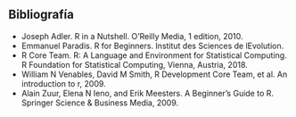 ## Bibliografía

- Joseph Adler. R in a Nutshell. O’Reilly Media, 1 edition, 2010.
- Emmanuel Paradis. R for Beginners. Institut des Sciences de lEvolution.
- R Core Team. R: A Language and Environment for Statistical Computing. R Foundation for Statistical Computing, Vienna, Austria, 2018.
- William N Venables, David M Smith, R Development Core Team, et al. An introduction to r, 2009. 
- Alain Zuur, Elena N Ieno, and Erik Meesters. A Beginner’s Guide to R. Springer Science & Business Media, 2009.

